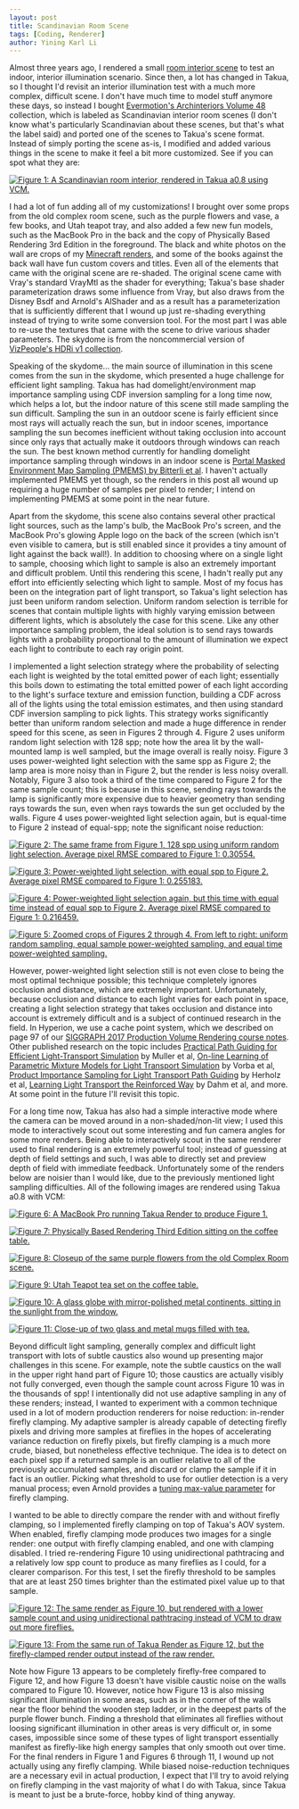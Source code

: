 ```yaml
---
layout: post
title: Scandinavian Room Scene
tags: [Coding, Renderer]
author: Yining Karl Li
---
```


Almost three years ago, I rendered a small [room interior scene](https://blog.yiningkarlli.com/2015/05/complex-room-renders.html) to test an indoor, interior illumination scenario.
Since then, a lot has changed in Takua, so I thought I'd revisit an interior illumination test with a much more complex, difficult scene.
I don't have much time to model stuff anymore these days, so instead I bought [Evermotion's Archinteriors Volume 48](https://evermotion.org/shop/show_product/archinteriors-vol-48/14307) collection, which is labeled as Scandinavian interior room scenes (I don't know what's particularly Scandinavian about these scenes, but that's what the label said) and ported one of the scenes to Takua's scene format.
Instead of simply porting the scene as-is, I modified and added various things in the scene to make it feel a bit more customized.
See if you can spot what they are:

[![Figure 1: A Scandinavian room interior, rendered in Takua a0.8 using VCM.]({{site.url}}/content/images/2018/Feb/preview/room.cam0.0.jpg)]({{site.url}}/content/images/2018/Feb/room.cam0.0.png)

I had a lot of fun adding all of my customizations!
I brought over some props from the old complex room scene, such as the purple flowers and vase, a few books, and Utah teapot tray, and also added a few new fun models, such as the MacBook Pro in the back and the copy of Physically Based Rendering 3rd Edition in the foreground.
The black and white photos on the wall are crops of my [Minecraft renders](https://blog.yiningkarlli.com/2016/07/minecraft-in-renderman-ris.html), and some of the books against the back wall have fun custom covers and titles.
Even all of the elements that came with the original scene are re-shaded.
The original scene came with Vray's standard VrayMtl as the shader for everything; Takua's base shader parameterization draws some influence from Vray, but also draws from the Disney Bsdf and Arnold's AlShader and as a result has a parameterization that is sufficiently different that I wound up just re-shading everything instead of trying to write some conversion tool.
For the most part I was able to re-use the textures that came with the scene to drive various shader parameters.
The skydome is from the noncommercial version of [VizPeople's HDRi v1 collection](https://www.viz-people.com/shop/hdri-v1/).

Speaking of the skydome... the main source of illumination in this scene comes from the sun in the skydome, which presented a huge challenge for efficient light sampling.
Takua has had domelight/environment map importance sampling using CDF inversion sampling for a long time now, which helps a lot, but the indoor nature of this scene still made sampling the sun difficult.
Sampling the sun in an outdoor scene is fairly efficient since most rays will actually reach the sun, but in indoor scenes, importance sampling the sun becomes inefficient without taking occlusion into account since only rays that actually make it outdoors through windows can reach the sun.
The best known method currently for handling domelight importance sampling through windows in an indoor scene is [Portal Masked Environment Map Sampling (PMEMS) by Bitterli et al](https://benedikt-bitterli.me/PMEMS.pdf).
I haven't actually implemented PMEMS yet though, so the renders in this post all wound up requiring a huge number of samples per pixel to render; I intend on implementing PMEMS at some point in the near future.

Apart from the skydome, this scene also contains several other practical light sources, such as the lamp's bulb, the MacBook Pro's screen, and the MacBook Pro's glowing Apple logo on the back of the screen (which isn't even visible to camera, but is still enabled since it provides a tiny amount of light against the back wall!).
In addition to choosing where on a single light to sample, choosing which light to sample is also an extremely important and difficult problem.
Until this rendering this scene, I hadn't really put any effort into efficiently selecting which light to sample.
Most of my focus has been on the integration part of light transport, so Takua's light selection has just been uniform random selection.
Uniform random selection is terrible for scenes that contain multiple lights with highly varying emission between different lights, which is absolutely the case for this scene.
Like any other importance sampling problem, the ideal solution is to send rays towards lights with a probability proportional to the amount of illumination we expect each light to contribute to each ray origin point.

I implemented a light selection strategy where the probability of selecting each light is weighted by the total emitted power of each light; essentially this boils down to estimating the total emitted power of each light according to the light's surface texture and emission function, building a CDF across all of the lights using the total emission estimates, and then using standard CDF inversion sampling to pick lights.
This strategy works significantly better than uniform random selection and made a huge difference in render speed for this scene, as seen in Figures 2 through 4.
Figure 2 uses uniform random light selection with 128 spp; note how the area lit by the wall-mounted lamp is well sampled, but the image overall is really noisy.
Figure 3 uses power-weighted light selection with the same spp as Figure 2; the lamp area is more noisy than in Figure 2, but the render is less noisy overall.
Notably, Figure 3 also took a third of the time compared to Figure 2 for the same sample count; this is because in this scene, sending rays towards the lamp is significantly more expensive due to heavier geometry than sending rays towards the sun, even when rays towards the sun get occluded by the walls.
Figure 4 uses power-weighted light selection again, but is equal-time to Figure 2 instead of equal-spp; note the significant noise reduction:

[![Figure 2: The same frame from Figure 1, 128 spp using uniform random light selection. Average pixel RMSE compared to Figure 1: 0.30554.]({{site.url}}/content/images/2018/Feb/preview/room.0.uniform.jpg)]({{site.url}}/content/images/2018/Feb/room.0.uniform.png)

[![Figure 3: Power-weighted light selection, with equal spp to Figure 2. Average pixel RMSE compared to Figure 1: 0.255183.]({{site.url}}/content/images/2018/Feb/preview/room.0.power.equalsample.jpg)]({{site.url}}/content/images/2018/Feb/room.0.power.equalsample.png)

[![Figure 4: Power-weighted light selection again, but this time with equal time instead of equal spp to Figure 2. Average pixel RMSE compared to Figure 1: 0.216459.]({{site.url}}/content/images/2018/Feb/preview/room.0.power.equaltime.jpg)]({{site.url}}/content/images/2018/Feb/room.0.power.equaltime.png)

[![Figure 5: Zoomed crops of Figures 2 through 4. From left to right: uniform random sampling, equal sample power-weighted sampling, and equal time power-weighted sampling.]({{site.url}}/content/images/2018/Feb/room_sampling_crops.png)]({{site.url}}/content/images/2018/Feb/room_sampling_crops.png)

However, power-weighted light selection still is not even close to being the most optimal technique possible; this technique completely ignores occlusion and distance, which are extremely important.
Unfortunately, because occlusion and distance to each light varies for each point in space, creating a light selection strategy that takes occlusion and distance into account is extremely difficult and is a subject of continued research in the field.
In Hyperion, we use a cache point system, which we described on page 97 of our [SIGGRAPH 2017 Production Volume Rendering course notes](https://graphics.pixar.com/library/ProductionVolumeRendering/paper.pdf).
Other published research on the topic includes [Practical Path Guiding for Efficient Light-Transport Simulation](https://cgl.ethz.ch/publications/papers/paperMue17a.php) by Muller et al, [On-line Learning of Parametric Mixture Models for Light Transport Simulation](http://cgg.mff.cuni.cz/~jaroslav/papers/2014-onlineis/) by Vorba et al, [Product Importance Sampling for Light Transport Path Guiding](http://cgg.mff.cuni.cz/~jaroslav/papers/2016-productis/2016-productis-paper.pdf) by Herholz et al, [Learning Light Transport the Reinforced Way](https://arxiv.org/abs/1701.07403) by Dahm et al, and more.
At some point in the future I'll revisit this topic.

For a long time now, Takua has also had a simple interactive mode where the camera can be moved around in a non-shaded/non-lit view; I used this mode to interactively scout out some interesting and fun camera angles for some more renders.
Being able to interactively scout in the same renderer used to final rendering is an extremely powerful tool; instead of guessing at depth of field settings and such, I was able to directly set and preview depth of field with immediate feedback.
Unfortunately some of the renders below are noisier than I would like, due to the previously mentioned light sampling difficulties.
All of the following images are rendered using Takua a0.8 with VCM:

[![Figure 6: A MacBook Pro running Takua Render to produce Figure 1.]({{site.url}}/content/images/2018/Feb/preview/room.cam1.0.jpg)]({{site.url}}/content/images/2018/Feb/room.cam1.0.png)

[![Figure 7: Physically Based Rendering Third Edition sitting on the coffee table.]({{site.url}}/content/images/2018/Feb/preview/room.cam2.0.jpg)]({{site.url}}/content/images/2018/Feb/room.cam2.0.png)

[![Figure 8: Closeup of the same purple flowers from the old Complex Room scene.]({{site.url}}/content/images/2018/Feb/preview/room.cam3.0.jpg)]({{site.url}}/content/images/2018/Feb/room.cam3.0.png)

[![Figure 9: Utah Teapot tea set on the coffee table.]({{site.url}}/content/images/2018/Feb/preview/room.cam4.0.jpg)]({{site.url}}/content/images/2018/Feb/room.cam4.0.png)

[![Figure 10: A glass globe with mirror-polished metal continents, sitting in the sunlight from the window.]({{site.url}}/content/images/2018/Feb/preview/room.cam5.0.jpg)]({{site.url}}/content/images/2018/Feb/room.cam5.0.png)

[![Figure 11: Close-up of two glass and metal mugs filled with tea.]({{site.url}}/content/images/2018/Feb/preview/room.cam6.0.jpg)]({{site.url}}/content/images/2018/Feb/room.cam6.0.png)

Beyond difficult light sampling, generally complex and difficult light transport with lots of subtle caustics also wound up presenting major challenges in this scene.
For example, note the subtle caustics on the wall in the upper right hand part of Figure 10; those caustics are actually visibly not fully converged, even though the sample count across Figure 10 was in the thousands of spp!
I intentionally did not use adaptive sampling in any of these renders; instead, I wanted to experiment with a common technique used in a lot of modern production renderers for noise reduction: in-render firefly clamping.
My adaptive sampler is already capable of detecting firefly pixels and driving more samples at fireflies in the hopes of accelerating variance reduction on firefly pixels, but firefly clamping is a much more crude, biased, but nonetheless effective technique.
The idea is to detect on each pixel spp if a returned sample is an outlier relative to all of the previously accumulated samples, and discard or clamp the sample if it in fact is an outlier.
Picking what threshold to use for outlier detection is a very manual process; even Arnold provides a [tuning max-value parameter](https://support.solidangle.com/display/AFMUG/Clamping) for firefly clamping.

I wanted to be able to directly compare the render with and without firefly clamping, so I implemented firefly clamping on top of Takua's AOV system.
When enabled, firefly clamping mode produces two images for a single render: one output with firefly clamping enabled, and one with clamping disabled.
I tried re-rendering Figure 10 using unidirectional pathtracing and a relatively low spp count to produce as many fireflies as I could, for a clearer comparison.
For this test, I set the firefly threshold to be samples that are at least 250 times brighter than the estimated pixel value up to that sample.

[![Figure 12: The same render as Figure 10, but rendered with a lower sample count and using unidirectional pathtracing instead of VCM to draw out more fireflies.]({{site.url}}/content/images/2018/Feb/preview/room.cam5.fireflies.jpg)]({{site.url}}/content/images/2018/Feb/room.cam5.fireflies.png)

[![Figure 13: From the same run of Takua Render as Figure 12, but the firefly-clamped render output instead of the raw render.]({{site.url}}/content/images/2018/Feb/preview/room.cam5.nofireflies.jpg)]({{site.url}}/content/images/2018/Feb/room.cam5.nofireflies.png)

Note how Figure 13 appears to be completely firefly-free compared to Figure 12, and how Figure 13 doesn't have visible caustic noise on the walls compared to Figure 10.
However, notice how Figure 13 is also missing significant illumination in some areas, such as in the corner of the walls near the floor behind the wooden step ladder, or in the deepest parts of the purple flower bunch.
Finding a threshold that eliminates all fireflies without loosing significant illumination in other areas is very difficult or, in some cases, impossible since some of these types of light transport essentially manifest as firefly-like high energy samples that only smooth out over time.
For the final renders in Figure 1 and Figures 6 through 11, I wound up not actually using any firefly clamping.
While biased noise-reduction techniques are a necessary evil in actual production, I expect that I'll try to avoid relying on firefly clamping in the vast majority of what I do with Takua, since Takua is meant to just be a brute-force, hobby kind of thing anyway.
